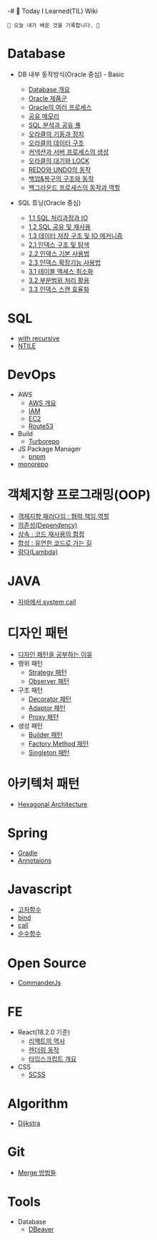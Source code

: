 -# 📕 Today I Learned(TIL) Wiki

```
🌵 오늘 내가 배운 것을 기록합니다. 🌵
```


# Database
- DB 내부 동작방식(Oracle 중심) - Basic
    - [Database 개요](https://github.com/jeongye01/TIL/blob/main/Database/%EB%8D%B0%EC%9D%B4%ED%84%B0%EB%B2%A0%EC%9D%B4%EC%8A%A4%20%EA%B0%9C%EC%9A%94.md)
    - [Oracle 제품군](https://github.com/jeongye01/TIL/blob/main/Database/Oracle%20%EC%A0%9C%ED%92%88%EA%B5%B0.md)
    - [Oracle의 여러 프로세스](https://github.com/jeongye01/TIL/blob/main/Database/Oracle%EC%9D%98%20%EC%97%AC%EB%9F%AC%20%ED%94%84%EB%A1%9C%EC%84%B8%EC%8A%A4.md)
    - [공유 메모리](https://github.com/jeongye01/TIL/blob/main/Database/%EA%B3%B5%EC%9C%A0%EB%A9%94%EB%AA%A8%EB%A6%AC.md)
    - [SQL 분석과 공유 풀](https://github.com/jeongye01/TIL/blob/main/Database/SQL%20%EB%B6%84%EC%84%9D%EA%B3%BC%20%EA%B3%B5%EC%9C%A0%20%ED%92%80.md)
    - [오라클의 기동과 정지](https://github.com/jeongye01/TIL/blob/main/Database/%EC%98%A4%EB%9D%BC%ED%81%B4%EC%9D%98%20%EA%B8%B0%EB%8F%99%EA%B3%BC%20%EC%A0%95%EC%A7%80.md)
    - [오라클의 데이터 구조](https://github.com/jeongye01/TIL/blob/main/Database/%EC%98%A4%EB%9D%BC%ED%81%B4%EC%9D%98%20%EB%8D%B0%EC%9D%B4%ED%84%B0%20%EA%B5%AC%EC%A1%B0.md)
    - [커넥션과 서버 프로세스의 생성](https://github.com/jeongye01/TIL/blob/main/Database/%EC%BB%A4%EB%84%A5%EC%85%98%EA%B3%BC%20%EC%84%9C%EB%B2%84%20%ED%94%84%EB%A1%9C%EC%84%B8%EC%8A%A4%EC%9D%98%20%EC%83%9D%EC%84%B1.md)
    - [오라클의 대기와 LOCK](https://github.com/jeongye01/TIL/blob/main/Database/%EC%98%A4%EB%9D%BC%ED%81%B4%EC%9D%98%20%EB%8C%80%EA%B8%B0%EC%99%80%20LOCK.md)
    - [REDO와 UNDO의 동작](https://github.com/jeongye01/TIL/blob/main/Database/REDO%EC%99%80%20UNDO%EC%9D%98%20%EB%8F%99%EC%9E%91.md)
    - [백업&복구의 구조와 동작](https://github.com/jeongye01/TIL/blob/main/Database/%EB%B0%B1%EC%97%85%26%EB%B3%B5%EA%B5%AC%EC%9D%98%20%EA%B5%AC%EC%A1%B0%EC%99%80%20%EB%8F%99%EC%9E%91)
    - [백그라운드 프로세스의 동작과 역할](https://github.com/jeongye01/TIL/blob/main/Database/%EB%B0%B1%EA%B7%B8%EB%9D%BC%EC%9A%B4%EB%93%9C%20%ED%94%84%EB%A1%9C%EC%84%B8%EC%8A%A4%EC%9D%98%20%EB%8F%99%EC%9E%91%EA%B3%BC%20%EC%97%AD%ED%95%A0.md)

- SQL 튜닝(Oracle 중심)
  - [1.1 SQL 처리과정과 IO](https://github.com/jeongye01/TIL/blob/main/Database/SQL%20%EC%84%B1%EB%8A%A5%ED%8A%9C%EB%8B%9D/1.1%20SQL%20%EC%B2%98%EB%A6%AC%EA%B3%BC%EC%A0%95%EA%B3%BC%20IO.md)
  - [1.2 SQL 공유 및 재사용](https://github.com/jeongye01/TIL/blob/main/Database/SQL%20%EC%84%B1%EB%8A%A5%ED%8A%9C%EB%8B%9D/1.2%20SQL%20%EA%B3%B5%EC%9C%A0%20%EB%B0%8F%20%EC%9E%AC%EC%82%AC%EC%9A%A9.md)
  - [1.3 데이터 저장 구조 및 IO 메커니즘](https://github.com/jeongye01/TIL/blob/main/Database/SQL%20%EC%84%B1%EB%8A%A5%ED%8A%9C%EB%8B%9D/1.3%20%EB%8D%B0%EC%9D%B4%ED%84%B0%20%EC%A0%80%EC%9E%A5%20%EA%B5%AC%EC%A1%B0%20%EB%B0%8F%20IO%20%EB%A9%94%EC%BB%A4%EB%8B%88%EC%A6%98.md)
  - [2.1 인덱스 구조 및 탐색](https://github.com/jeongye01/TIL/blob/main/Database/SQL%20%EC%84%B1%EB%8A%A5%ED%8A%9C%EB%8B%9D/2.1%20%EC%9D%B8%EB%8D%B1%EC%8A%A4%20%EA%B5%AC%EC%A1%B0%20%EB%B0%8F%20%ED%83%90%EC%83%89.md)
  - [2.2 인덱스 기본 사용법](https://github.com/jeongye01/TIL/blob/main/Database/SQL%20%EC%84%B1%EB%8A%A5%ED%8A%9C%EB%8B%9D/2.2%20%EC%9D%B8%EB%8D%B1%EC%8A%A4%20%EA%B8%B0%EB%B3%B8%20%EC%82%AC%EC%9A%A9%EB%B2%95.md)
  - [2.3 인덱스 확장기능 사용법](https://github.com/jeongye01/TIL/blob/main/Database/SQL%20%EC%84%B1%EB%8A%A5%ED%8A%9C%EB%8B%9D/2.3%20%EC%9D%B8%EB%8D%B1%EC%8A%A4%20%ED%99%95%EC%9E%A5%EA%B8%B0%EB%8A%A5%20%EC%82%AC%EC%9A%A9%EB%B2%95.md)
  - [3.1 테이블 엑세스 최소화](https://github.com/jeongye01/TIL/blob/main/Database/SQL%20%EC%84%B1%EB%8A%A5%ED%8A%9C%EB%8B%9D/3.1%20%ED%85%8C%EC%9D%B4%EB%B8%94%20%EC%97%91%EC%84%B8%EC%8A%A4%20%EC%B5%9C%EC%86%8C%ED%99%94.md)
  - [3.2 부분범위 처리 활용](https://github.com/jeongye01/TIL/blob/main/Database/SQL%20%EC%84%B1%EB%8A%A5%ED%8A%9C%EB%8B%9D/3.2%20%EB%B6%80%EB%B6%84%EB%B2%94%EC%9C%84%20%EC%B2%98%EB%A6%AC%20%ED%99%9C%EC%9A%A9.md)
  - [3.3 인덱스 스캔 효율화](https://github.com/jeongye01/TIL/blob/main/Database/SQL%20%EC%84%B1%EB%8A%A5%ED%8A%9C%EB%8B%9D/3.3%20%EC%9D%B8%EB%8D%B1%EC%8A%A4%20%EC%8A%A4%EC%BA%94%20%ED%9A%A8%EC%9C%A8%ED%99%94.md)


# SQL
- [with recursive](https://github.com/jeongye01/TIL/blob/main/SQL/with%20recursive.md)
- [NTILE](https://github.com/jeongye01/TIL/blob/main/SQL/NTILE.md)



# DevOps
- AWS
     - [AWS 개요](https://github.com/jeongye01/TIL/blob/main/Infra/AWS/AWS%20%EA%B0%9C%EC%9A%94.md)
     - [IAM](https://github.com/jeongye01/TIL/blob/main/Infra/AWS/IAM.md)
     - [EC2](https://github.com/jeongye01/TIL/blob/main/Infra/AWS/EC2.md)
     - [Route53](https://github.com/jeongye01/TIL/blob/main/Infra/AWS/Route53.md)
- Build
  - [Turborepo](https://github.com/jeongye01/TIL/blob/main/Infra/Build/Turborepo.md)
- JS Package Manager
  - [pnpm](https://github.com/jeongye01/TIL/blob/main/Infra/JS%20Package%20Manager/pnpm.md)
- [monorepo](https://github.com/jeongye01/TIL/blob/main/Infra/monorepo.md)
  
# 객체지향 프로그래밍(OOP)
- [객체지향 패러다임 : 협력,책임,역할](https://github.com/jeongye01/TIL/blob/main/OOP/%EA%B0%9D%EC%B2%B4%EC%A7%80%ED%96%A5%20%ED%8C%A8%EB%9F%AC%EB%8B%A4%EC%9E%84%20%3A%20%ED%98%91%EB%A0%A5%2C%EC%B1%85%EC%9E%84%2C%EC%97%AD%ED%95%A0.md)
- [의존성(Dependency)](https://github.com/jeongye01/TIL/blob/main/OOP/%EC%9D%98%EC%A1%B4%EC%84%B1(Dependency).md)
- [상속 : 코드 재사용의 함정](https://github.com/jeongye01/TIL/blob/main/OOP/%EC%83%81%EC%86%8D%20:%20%EC%BD%94%EB%93%9C%20%EC%9E%AC%EC%82%AC%EC%9A%A9%EC%9D%98%20%ED%95%A8%EC%A0%95.md)
- [합성 : 유연한 코드로 가는 길](https://github.com/jeongye01/TIL/blob/main/OOP/%ED%95%A9%EC%84%B1%20%3A%20%EC%9C%A0%EC%97%B0%ED%95%9C%20%EC%BD%94%EB%93%9C%EB%A1%9C%20%EA%B0%80%EB%8A%94%20%EA%B8%B8.md)
- [람다(Lambda)](https://github.com/jeongye01/TIL/blob/main/OOP/%EB%9E%8C%EB%8B%A4(Lambda).md)



# JAVA
- [자바에서 system call](https://github.com/jeongye01/TIL/blob/main/JAVA/%EC%9E%90%EB%B0%94%EC%97%90%EC%84%9C%20system%20call.md)
  
# 디자인 패턴
- [디자인 패턴을 공부하는 이유](https://github.com/jeongye01/TIL/blob/main/%EB%94%94%EC%9E%90%EC%9D%B8%ED%8C%A8%ED%84%B4/%EB%94%94%EC%9E%90%EC%9D%B8%20%ED%8C%A8%ED%84%B4%EC%9D%84%20%EA%B3%B5%EB%B6%80%ED%95%98%EB%8A%94%20%EC%9D%B4%EC%9C%A0.md)
- 행위 패턴
   - [Strategy 패턴](https://github.com/jeongye01/TIL/blob/main/%EB%94%94%EC%9E%90%EC%9D%B8%ED%8C%A8%ED%84%B4/Strategy%20%ED%8C%A8%ED%84%B4.md)
   - [Observer 패턴](https://github.com/jeongye01/TIL/blob/main/%EB%94%94%EC%9E%90%EC%9D%B8%ED%8C%A8%ED%84%B4/Observer%20%ED%8C%A8%ED%84%B4.md)
- 구조 패턴
  - [Decorator 패턴](https://github.com/jeongye01/TIL/blob/main/%EB%94%94%EC%9E%90%EC%9D%B8%ED%8C%A8%ED%84%B4/Decorator%20%ED%8C%A8%ED%84%B4.md)
  - [Adaptor 패턴](https://github.com/jeongye01/TIL/blob/main/%EB%94%94%EC%9E%90%EC%9D%B8%ED%8C%A8%ED%84%B4/Adaptor%20%ED%8C%A8%ED%84%B4.md)
  - [Proxy 패턴](https://github.com/jeongye01/TIL/blob/main/%EB%94%94%EC%9E%90%EC%9D%B8%ED%8C%A8%ED%84%B4/Proxy%20%ED%8C%A8%ED%84%B4.md)
- 생성 패턴
  - [Builder 패턴](https://github.com/jeongye01/TIL/blob/main/%EB%94%94%EC%9E%90%EC%9D%B8%ED%8C%A8%ED%84%B4/Builder%20%ED%8C%A8%ED%84%B4.md)
  - [Factory Method 패턴](https://github.com/jeongye01/TIL/blob/main/%EB%94%94%EC%9E%90%EC%9D%B8%ED%8C%A8%ED%84%B4/Factory%20Method%20%ED%8C%A8%ED%84%B4.md)
  - [Singleton 패턴](https://github.com/jeongye01/TIL/blob/main/%EB%94%94%EC%9E%90%EC%9D%B8%ED%8C%A8%ED%84%B4/Singleton%20%ED%8C%A8%ED%84%B4.md)

# 아키텍처 패턴
- [Hexagonal Architecture](https://github.com/jeongye01/TIL/blob/main/Architecture%20Pattern/Hexagonal%20Architecture.md)


# Spring
- [Gradle](https://github.com/jeongye01/TIL/blob/main/Spring/Gradle.md)
- [Annotaions](https://github.com/jeongye01/TIL/blob/main/Spring/Annotaions.md)

# Javascript
- [고차함수](https://github.com/jeongye01/TIL/blob/main/Javascript/%EA%B3%A0%EC%B0%A8%ED%95%A8%EC%88%98.md)
- [bind](https://github.com/jeongye01/TIL/blob/main/Javascript/bind%20%EB%A9%94%EC%84%9C%EB%93%9C.md)
- [call](https://github.com/jeongye01/TIL/blob/main/Javascript/call%20%EB%A9%94%EC%84%9C%EB%93%9C.md)
- [순수함수](https://github.com/jeongye01/TIL/blob/main/Javascript/%EC%88%9C%EC%88%98%20%ED%95%A8%EC%88%98.md)


# Open Source
- [CommanderJs](https://github.com/jeongye01/TIL/blob/main/Open%20Source/CommanderJs.md)

# FE
- React(18.2.0 기준)
  - [리액트의 역사](https://github.com/jeongye01/TIL/blob/main/FE/React/%EC%99%9C%20%EB%A6%AC%EC%95%A1%ED%8A%B8%EC%9D%B8%EA%B0%80%3F%20%EB%A6%AC%EC%95%A1%ED%8A%B8%EC%9D%98%20%EC%97%AD%EC%82%AC.md)
  - [렌더링 동작](https://github.com/jeongye01/TIL/blob/main/FE/React/%EB%A0%8C%EB%8D%94%EB%A7%81%EC%9D%80%20%EC%96%B4%EB%96%BB%EA%B2%8C%20%EC%9D%BC%EC%96%B4%EB%82%98%EB%8A%94%EA%B0%80%3F.md)
  - [타입스크립트 개요](https://github.com/jeongye01/TIL/blob/main/FE/React/%ED%83%80%EC%9E%85%EC%8A%A4%ED%81%AC%EB%A6%BD%ED%8A%B8%20%EA%B0%9C%EC%9A%94.md)
- CSS
  - [SCSS](https://github.com/jeongye01/TIL/tree/main/FE/CSS)

# Algorithm
- [Dijkstra](https://github.com/jeongye01/TIL/blob/main/Algorithm/Dijkstra.md)

# Git
- [Merge 방법들](https://github.com/jeongye01/TIL/blob/main/Git/merge.md)

# Tools
- Database
  - [DBeaver](https://github.com/jeongye01/TIL/blob/main/tools/DBeaver.md)
